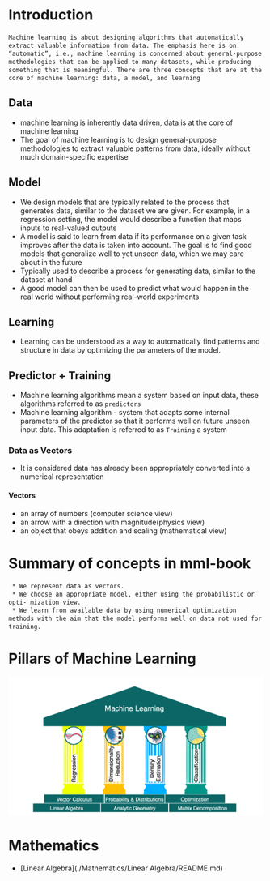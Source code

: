 # Introduction

```
Machine learning is about designing algorithms that automatically extract valuable information from data. The emphasis here is on “automatic”, i.e., machine learning is concerned about general-purpose methodologies that can be applied to many datasets, while producing something that is meaningful. There are three concepts that are at the core of machine learning: data, a model, and learning
```

## Data
 * machine learning is inherently data driven, data is at the core of machine learning
 * The goal of machine learning is to design general-purpose methodologies to extract valuable patterns from data, ideally without much domain-specific expertise

## Model
 * We design models that are typically related to the process that generates data, similar to the dataset we are given. For example, in a regression setting, the model would describe a function that maps inputs to real-valued outputs
 * A model is said to learn from data if its performance on a given task improves after the data is taken into account. The goal is to find good models that generalize well to yet unseen data, which we may care about in the future
 * Typically used to describe a process for generating data, similar to the dataset at hand
 * A good model can then be used to predict what would happen in the real world without performing real-world experiments

## Learning
 * Learning can be understood as a way to automatically find patterns and structure in data by optimizing the parameters of the model.

## Predictor + Training
 * Machine learning algorithms mean a system based on input data, these algorithms referred to as `predictors`
 * Machine learning algorithm - system that adapts some internal parameters of the predictor so that it performs well on future unseen input data. This adaptation is referred to as `Training` a system

### Data as Vectors
 * It is considered data has already been appropriately converted into a numerical representation

#### Vectors
  * an array of numbers (computer science view)
  * an arrow with a direction with magnitude(physics view)
  * an object that obeys addition and scaling (mathematical view)

# Summary of concepts in mml-book
```
 * We represent data as vectors.
 * We choose an appropriate model, either using the probabilistic or opti- mization view.
 * We learn from available data by using numerical optimization methods with the aim that the model performs well on data not used for training.
```
# Pillars of Machine Learning

![alt Pillars of Machine Learning](data/pillars-of-ml.png?raw=true "Pillars")

# Mathematics

 * [Linear Algebra](./Mathematics/Linear Algebra/README.md)
